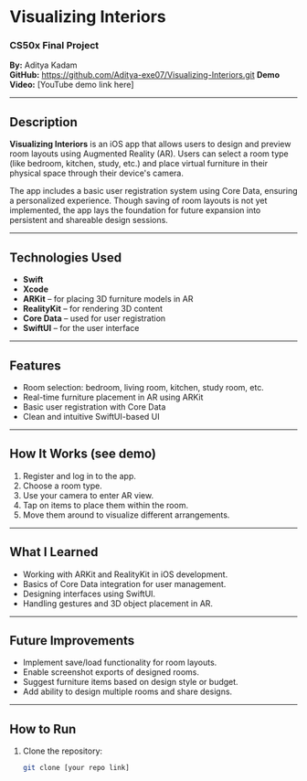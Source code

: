 # Visualizing Interiors

### CS50x Final Project  
**By:** Aditya Kadam  
**GitHub:** https://github.com/Aditya-exe07/Visualizing-Interiors.git 
**Demo Video:** [YouTube demo link here]

---

## Description

**Visualizing Interiors** is an iOS app that allows users to design and preview room layouts using Augmented Reality (AR). Users can select a room type (like bedroom, kitchen, study, etc.) and place virtual furniture in their physical space through their device's camera.

The app includes a basic user registration system using Core Data, ensuring a personalized experience. Though saving of room layouts is not yet implemented, the app lays the foundation for future expansion into persistent and shareable design sessions.

---

## Technologies Used

- **Swift**
- **Xcode**
- **ARKit** – for placing 3D furniture models in AR
- **RealityKit** – for rendering 3D content
- **Core Data** – used for user registration
- **SwiftUI** – for the user interface

---

## Features

- Room selection: bedroom, living room, kitchen, study room, etc.
- Real-time furniture placement in AR using ARKit
- Basic user registration with Core Data
- Clean and intuitive SwiftUI-based UI

---

## How It Works (see demo)

1. Register and log in to the app.
2. Choose a room type.
3. Use your camera to enter AR view.
4. Tap on items to place them within the room.
5. Move them around to visualize different arrangements.

---

## What I Learned

- Working with ARKit and RealityKit in iOS development.
- Basics of Core Data integration for user management.
- Designing interfaces using SwiftUI.
- Handling gestures and 3D object placement in AR.

---

## Future Improvements

- Implement save/load functionality for room layouts.
- Enable screenshot exports of designed rooms.
- Suggest furniture items based on design style or budget.
- Add ability to design multiple rooms and share designs.

---

## How to Run

1. Clone the repository:
   ```bash
   git clone [your repo link]


